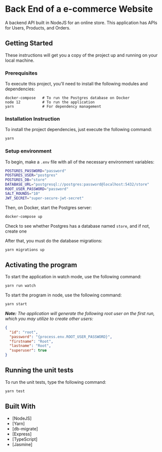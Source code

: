 # Back End of a e-commerce Website

A  backend API built in NodeJS for an online store. This application has APIs for Users, Products, and Orders.

## Getting Started

These instructions will get you a copy of the project up and running on your local machine.

### Prerequisites

To execute this project, you'll need to install the following modules and dependencies:

```
docker-compose   # To run the Postgres database on Docker
node 12          # To run the application
yarn             # For dependency management
```

### Installation Instruction

To install the project dependencies, just execute the following command:

```bash
yarn
```

### Setup environment
To begin, make a `.env` file with all of the necessary environment variables:

```bash
POSTGRES_PASSWORD="password"
POSTGRES_USER="postgres"
POSTGRES_DB="store"
DATABASE_URL="postgresql://postgres:password@localhost:5432/store"
ROOT_USER_PASSWORD="password"
SALT_ROUNDS="10"
JWT_SECRET="super-secure-jwt-secret"
```

Then, on Docker, start the Postgres server:

```bash
docker-compose up
```

Check to see whether Postgres has a database named `store`, and if not, create one

After that, you must do the database migrations:
```bash
yarn migrations up
```

## Activating the program

To start the application in watch mode, use the following command:
```bash
yarn run watch
```

To start the program in node, use the following command:
```bash
yarn start
```
***Note:** The application will generate the following root user on the first run, which you may utilize to create other users:*
```json
{
  "id": "root",
  "password": "{process.env.ROOT_USER_PASSWORD}",
  "firstname": "Root",
  "lastname": "Root",
  "superuser": true
}
```

## Running the unit tests

To run the unit tests, type the following command:
```bash
yarn test
```

## Built With

* [NodeJS]
* [Yarn]
* [db-migrate]
* [Express]
* [TypeScript]
* [Jasmine]
